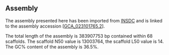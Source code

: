**Assembly**
--------

The assembly presented here has been imported from [INSDC](http://www.insdc.org) and is linked to the assembly accession [[GCA\_023101765.2](http://www.ebi.ac.uk/ena/data/view/GCA_023101765.2)].

The total length of the assembly is 383907753 bp contained within 68 scaffolds.
The scaffold N50 value is 13003764, the scaffold L50 value is 14.
The GC% content of the assembly is 36.5%.
